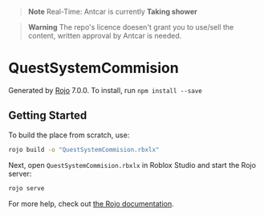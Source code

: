 > **Note**
> Real-Time: Antcar is currently **Taking shower**

> **Warning**
> The repo's licence doesen't grant you to use/sell the content, written approval by Antcar is needed.

# QuestSystemCommision
Generated by [Rojo](https://github.com/rojo-rbx/rojo) 7.0.0.
To install, run `npm install --save`

## Getting Started
To build the place from scratch, use:

```bash
rojo build -o "QuestSystemCommision.rbxlx"
```

Next, open `QuestSystemCommision.rbxlx` in Roblox Studio and start the Rojo server:

```bash
rojo serve
```

For more help, check out [the Rojo documentation](https://rojo.space/docs).
